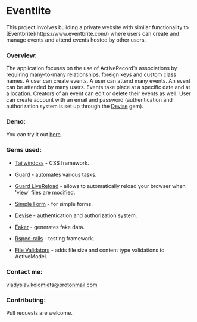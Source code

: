 <h1 style="margin-top: 0px;">Eventlite</h1>

<p>This project involves building a private website with similar functionality to [Eventbrite](https://www.eventbrite.com/) where users can create and manage events and attend events hosted by other users.</p>

### Overview:

The application focuses on the use of ActiveRecord's associations by requiring many-to-many relationships, foreign keys and custom class names. A user can create events. A user can attend many events. An event can be attended by many users. Events take place at a specific date and at a location. Creators of an event can edit or delete their events as well. User can create account with an email and password (authentication and authorization system is set up through the [Devise](https://github.com/heartcombo/devise) gem).


### Demo:
You can try it out [here](https://shielded-everglades-35385.herokuapp.com/).

### Gems used:

- [Tailwindcss](https://tailwindcss.com/) - CSS framework.

- [Guard](https://github.com/guard/guard) - automates various tasks.

- [Guard LiveReload](https://github.com/guard/guard-livereload) - allows to automatically reload your browser when 'view' files are modified.

- [Simple Form](https://github.com/plataformatec/simple_form) - for simple forms.

- [Devise](https://github.com/plataformatec/devise) - authentication and authorization system.

- [Faker](https://github.com/faker-ruby/faker) - generates fake data.

- [Rspec-rails](https://github.com/rspec/rspec-rails) - testing framework.

- [File Validators](https://github.com/musaffa/file_validators) - adds file size and content type validations to ActiveModel.

### Contact me:

vladyslav.kolomiets@protonmail.com

### Contributing:

Pull requests are welcome.
